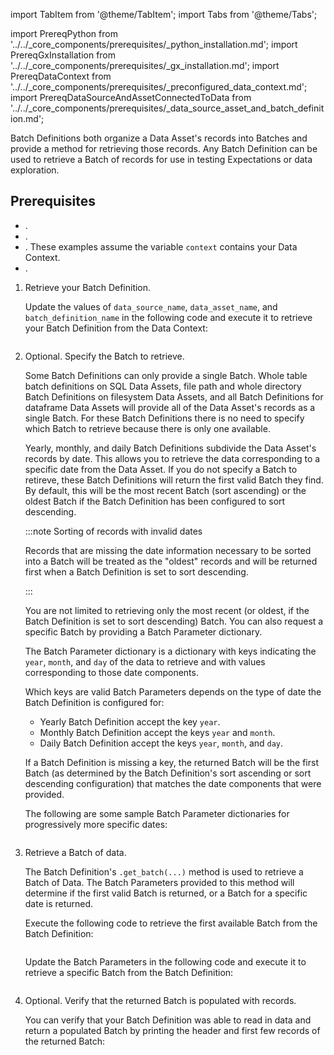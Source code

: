 import TabItem from '@theme/TabItem';
import Tabs from '@theme/Tabs';

import PrereqPython from '../../_core_components/prerequisites/_python_installation.md';
import PrereqGxInstallation from '../../_core_components/prerequisites/_gx_installation.md';
import PrereqDataContext from '../../_core_components/prerequisites/_preconfigured_data_context.md';
import PrereqDataSourceAndAssetConnectedToData from '../../_core_components/prerequisites/_data_source_asset_and_batch_definition.md';

Batch Definitions both organize a Data Asset's records into Batches and provide a method for retrieving those records.  Any Batch Definition can be used to retrieve a Batch of records for use in testing Expectations or data exploration.

## Prerequisites

- <PrereqPython/>.
- <PrereqGxInstallation/>.
- <PrereqDataContext/>.  These examples assume the variable `context` contains your Data Context.
- <PrereqDataSourceAndAssetConnectedToData/>.

<Tabs>

<TabItem value="procedure" label="Procedure">

1. Retrieve your Batch Definition.

   Update the values of `data_source_name`, `data_asset_name`, and `batch_definition_name` in the following code and execute it to retrieve your Batch Definition from the Data Context:

   ```python title="Python" name="docs/docusaurus/docs/core/define_expectations/_retrieve_a_batch_of_test_data/_from_a_batch_definition.py - retrieve Batch Definition"
   ```

2. Optional. Specify the Batch to retrieve.

   Some Batch Definitions can only provide a single Batch.  Whole table batch definitions on SQL Data Assets, file path and whole directory Batch Definitions on filesystem Data Assets, and all Batch Definitions for dataframe Data Assets will provide all of the Data Asset's records as a single Batch.  For these Batch Definitions there is no need to specify which Batch to retrieve because there is only one available.

   Yearly, monthly, and daily Batch Definitions subdivide the Data Asset's records by date.  This allows you to retrieve the data corresponding to a specific date from the Data Asset.  If you do not specify a Batch to retireve, these Batch Definitions will return the first valid Batch they find.  By default, this will be the most recent Batch (sort ascending) or the oldest Batch if the Batch Definition has been configured to sort descending.

   :::note Sorting of records with invalid dates
   
   Records that are missing the date information necessary to be sorted into a Batch will be treated as the "oldest" records and will be returned first when a Batch Definition is set to sort descending.
   
   :::

   You are not limited to retrieving only the most recent (or oldest, if the Batch Definition is set to sort descending) Batch.  You can also request a specific Batch by providing a Batch Parameter dictionary.

   The Batch Parameter dictionary is a dictionary with keys indicating the `year`, `month`, and `day` of the data to retrieve and with values corresponding to those date components.  

   Which keys are valid Batch Parameters depends on the type of date the Batch Definition is configured for:

   - Yearly Batch Definition accept the key `year`.
   - Monthly Batch Definition accept the keys `year` and `month`.
   - Daily Batch Definition accept the keys `year`, `month`, and `day`.

   If a Batch Definition is missing a key, the returned Batch will be the first Batch (as determined by the Batch Definition's sort ascending or sort descending configuration) that matches the date components that were provided.

   The following are some sample Batch Parameter dictionaries for progressively more specific dates:

   ```python title="Python" name="docs/docusaurus/docs/core/define_expectations/_retrieve_a_batch_of_test_data/_from_a_batch_definition.py - example Batch Parameters"
   ```

3. Retrieve a Batch of data.

   The Batch Definition's `.get_batch(...)` method is used to retrieve a Batch of Data.  The Batch Parameters provided to this method will determine if the first valid Batch is returned, or a Batch for a specific date is returned.

   <Tabs queryString="use_batch_parameters" groupId="use_batch_parameters" defaultValue='false'>

   <TabItem value="false" label="First valid Batch">

   Execute the following code to retrieve the first available Batch from the Batch Definition:

   ```python title="Python" name="docs/docusaurus/docs/core/define_expectations/_retrieve_a_batch_of_test_data/_from_a_batch_definition.py - retrieve most recent Batch"
   ```

   </TabItem>

   <TabItem value="true" label="Specific Batch">

   Update the Batch Parameters in the following code and execute it to retrieve a specific Batch from the Batch Definition:

   ```python title="Python" name="docs/docusaurus/docs/core/define_expectations/_retrieve_a_batch_of_test_data/_from_a_batch_definition.py - retrieve specific Batch"
   ```

   </TabItem>

   </Tabs>

4. Optional. Verify that the returned Batch is populated with records.

   You can verify that your Batch Definition was able to read in data and return a populated Batch by printing the header and first few records of the returned Batch:

   ```python title="Python" name="docs/docusaurus/docs/core/define_expectations/_retrieve_a_batch_of_test_data/_from_a_batch_definition.py - verify populated Batch"
   ```

</TabItem>

<TabItem value="sample_code" label="Sample code">

```python title="Python" name="docs/docusaurus/docs/core/define_expectations/_retrieve_a_batch_of_test_data/_from_a_batch_definition.py - full example"
```

</TabItem>

</Tabs>